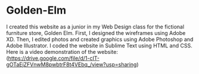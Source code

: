 # Golden-Elm
 I created this website as a junior in my Web Design class for the fictional furniture store, Golden Elm.
 First, I designed the wireframes using Adobe XD. Then, I edited photos and created graphics using Adobe Photoshop and Adobe Illustrator.
 I coded the website in Sublime Text using HTML and CSS.
 Here is a video demonstration of the website: (https://drive.google.com/file/d/1-cIT-gOTaEjZFVnwM8pwbtrF8t4VEbq_/view?usp=sharing)
